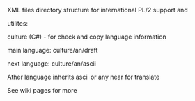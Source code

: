 ﻿XML files directory structure for international PL/2 support 
 and 

utilites:

culture (C#) - for check and copy language information

main language: culture/an/draft

next language: culture/an/ascii

Ather language inherits ascii or any near for translate

See wiki pages for more
